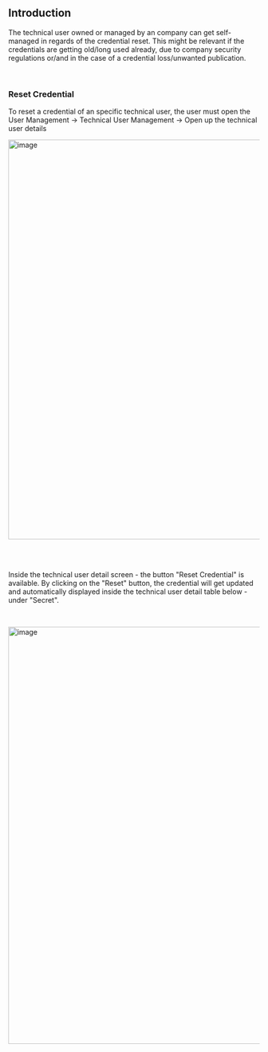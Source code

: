 ## Introduction

The technical user owned or managed by an company can get self-managed in regards of the credential reset.
This might be relevant if the credentials are getting old/long used already, due to company security regulations or/and in the case of a credential loss/unwanted publication.

<br>

### Reset Credential

To reset a credential of an specific technical user, the user must open the User Management -> Technical User Management -> Open up the technical user details

<p>
<img width="800" alt="image" src="https://github.com/catenax-ng/tx-portal-assets/assets/94133633/76e48963-eda7-4a77-bdc4-6ff683764fa9">
</p>

<br>
<br>

Inside the technical user detail screen - the button "Reset Credential" is available.
By clicking on the "Reset" button, the credential will get updated and automatically displayed inside the technical user detail table below - under "Secret".

<br>

<p>
<img width="835" alt="image" src="https://github.com/catenax-ng/tx-portal-assets/assets/94133633/61d66a6f-3da1-4faa-8741-f2034a41f7bc">
</p>

<br>
<br>
